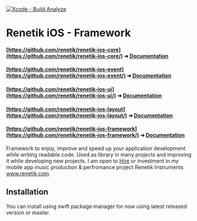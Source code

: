 [![Xcode - Build Analyze](https://github.com/renetik/renetik-ios-framework/workflows/Xcode%20-%20Build%20Analyze/badge.svg)
](https://github.com/renetik/renetik-ios-framework/actions/workflows/build_analyze.yml)
# Renetik iOS - Framework
#### [https://github.com/renetik/renetik-ios-core](https://github.com/renetik/renetik-ios-core/) ➜ [Documentation](https://renetik.github.io/renetik-ios-core/)
#### [https://github.com/renetik/renetik-ios-event](https://github.com/renetik/renetik-ios-event/) ➜ [Documentation](https://renetik.github.io/renetik-ios-event/)
#### [https://github.com/renetik/renetik-ios-ui](https://github.com/renetik/renetik-ios-ui/) ➜ [Documentation](https://renetik.github.io/renetik-ios-ui/)
#### [https://github.com/renetik/renetik-ios-layout](https://github.com/renetik/renetik-ios-layout/) ➜ [Documentation](https://renetik.github.io/renetik-ios-layout/)
#### [https://github.com/renetik/renetik-ios-framework](https://github.com/renetik/renetik-ios-framework/) ➜ [Documentation](https://renetik.github.io/renetik-ios-framework/)
Framework to enjoy, improve and speed up your application development while writing readable code.
Used as library in many projects and improving it while developing new projects.
I am open to [Hire](https://renetik.github.io) or investment in my mobile app music production & perfromance project Renetik Instruments www.renetik.com.
## Installation
You can install using swift package manager for now using latest released version or master.
